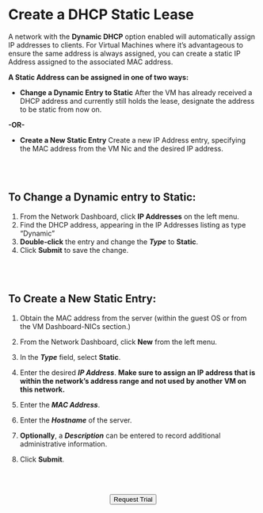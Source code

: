 

# Create a DHCP Static Lease

A network with the **Dynamic DHCP** option enabled will automatically assign IP addresses to clients. For Virtual Machines where it’s advantageous to ensure the same address is always assigned, you can create a static IP Address assigned to the associated MAC address.

**A Static Address can be assigned in one of two ways:**

-   **Change a Dynamic Entry to Static**
After the VM has already received a DHCP address and currently still holds the lease, designate the address to be static from now on.

**-OR-**

-   **Create a New Static Entry**
Create a new IP Address entry, specifying the MAC address from the VM Nic and the desired IP address.
<br>
<br>

## To Change a Dynamic entry to Static:

1.  From the Network Dashboard, click **IP Addresses** on the left menu.
2.  Find the DHCP address, appearing in the IP Addresses listing as type “Dynamic”
3.  **Double-click** the entry and change the ***Type*** to **Static**.
4.  Click **Submit** to save the change.
<br>
<br>

## To Create a New Static Entry:

1.  Obtain the MAC address from the server (within the guest OS or from the VM Dashboard-NICs section.)
2.  From the Network Dashboard, click **New** from the left menu.
3.  In the ***Type*** field, select **Static**.
4.  Enter the desired ***IP Address***.  **Make sure to assign an IP address that is within the network’s address range and not used by another VM on this network.**

5. Enter the ***MAC Address***.
6.  Enter the ***Hostname*** of the server.
7.  **Optionally**, a ***Description*** can be entered to record additional administrative information.
8.  Click **Submit**.

<br>   



<br>

<div style="text-align:center; margin-bottom:5px">

  <a href="https://www.verge.io/test-drive#Demo-Section"><button class="button-cta">Request Trial</button></a>
</div>